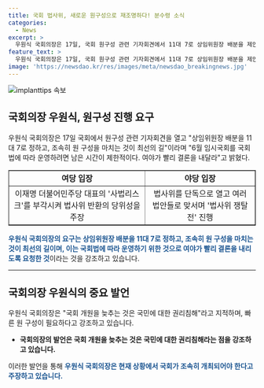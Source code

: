 ```yaml
---
title: 국회 법사위, 새로운 원구성으로 재조명하다! 분수령 소식
categories:
  - News
excerpt: >
  우원식 국회의장은 17일, 국회 원구성 관련 기자회견에서 11대 7로 상임위원장 배분을 제안하며 원 구성을 조속히 마칠 것을 촉구했다. 민주당은 이재명 대표의 '사법리스크'를 강조해 법사위 반환을 주장하고, 국민의힘은 이 대표의 사법리스크를 강조하며 법사위 탈환을 추진하고 있다. 이에 따라 원 구성을 둘러싼 대립이 심화되고 있으며, 상임위원회를 둘러싼 대립이 계속되고 있다. 민주당은 국회 개원을 늦추는 것은 국민의 권리침해라며, 국회 개원을 촉구하고 있다.
feature_text: >
  우원식 국회의장은 17일, 국회 원구성 관련 기자회견에서 11대 7로 상임위원장 배분을 제안하며 원 구성을 조속히 마칠 것을 촉구했다. 민주당은 이재명 대표의 '사법리스크'를 강조해 법사위 반환을 주장하고, 국민의힘은 이 대표의 사법리스크를 강조하며 법사위 탈환을 추진하고 있다. 이에 따라 원 구성을 둘러싼 대립이 심화되고 있으며, 상임위원회를 둘러싼 대립이 계속되고 있다. 민주당은 국회 개원을 늦추는 것은 국민의 권리침해라며, 국회 개원을 촉구하고 있다.
image: 'https://newsdao.kr/res/images/meta/newsdao_breakingnews.jpg'
---
```


<p><img src="https://newsdao.kr/res/images/meta/newsdao_breakingnews.jpg" alt="implanttips 속보" /></p>

<h2 data-ke-size="size26">국회의장 우원식, 원구성 진행 요구</h2>

<p data-ke-size="size16">우원식 국회의장은 17일 국회에서 원구성 관련 기자회견을 열고 "상임위원장 배분을 11대 7로 정하고, 조속히 원 구성을 마치는 것이 최선의 길"이라며 "6월 임시국회를 국회법에 따라 운영하려면 남은 시간이 제한적이다. 여야가 빨리 결론을 내달라"고 밝혔다.</p>

<table style="width: 100%;" border="1">
<tbody>
<tr>
<td style="text-align: center; height: 17px;"><b>여당 입장</b></td>
<td style="text-align: center; height: 17px;"><b>야당 입장</b></td>
</tr>
<tr>
<td style="text-align: center;">이재명 더불어민주당 대표의 '사법리스크'를 부각시켜 법사위 반환의 당위성을 주장</td>
<td style="text-align: center;">법사위를 단독으로 열고 여러 법안들로 맞서며 '법사위 쟁탈전' 진행</td>
</tr>
</tbody>
</table>

<p data-ke-size="size16"><b><span style="color: #1a5490;">우원식 국회의장의 요구는 상임위원장 배분을 11대 7로 정하고, 조속히 원 구성을 마치는 것이 최선의 길이며, 이는 국회법에 따라 운영하기 위한 것으로 여야가 빨리 결론을 내리도록 요청한 것</span></b>이라는 것을 강조하고 있습니다.</p>

<hr>

<h2 data-ke-size="size26">국회의장 우원식의 중요 발언</h2>

<p data-ke-size="size16">우원식 국회의장은 "국회 개원을 늦추는 것은 국민에 대한 권리침해"라고 지적하며, 빠른 원 구성이 필요하다고 강조하고 있습니다.</p>

<ul>
<li><b>국회의장의 발언은 국회 개원을 늦추는 것은 국민에 대한 권리침해라는 점을 강조하고 있습니다.</b></li>
</ul>

<p data-ke-size="size16">이러한 발언을 통해 <b><span style="color: #1a5490;">우원식 국회의장은 현재 상황에서 국회가 조속히 개최되어야 한다고 주장하고 있습니다.</span></b></p>


